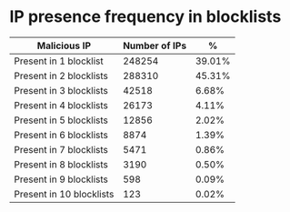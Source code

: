 # IP presence frequency in blocklists
| Malicious IP | Number of IPs | % |
|----|----|----|
| Present in 1 blocklist | 248254 | 39.01% |
| Present in 2 blocklists | 288310 | 45.31% |
| Present in 3 blocklists | 42518 | 6.68% |
| Present in 4 blocklists | 26173 | 4.11% |
| Present in 5 blocklists | 12856 | 2.02% |
| Present in 6 blocklists | 8874 | 1.39% |
| Present in 7 blocklists | 5471 | 0.86% |
| Present in 8 blocklists | 3190 | 0.50% |
| Present in 9 blocklists | 598 | 0.09% |
| Present in 10 blocklists | 123 | 0.02% |
